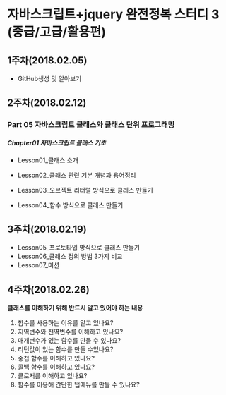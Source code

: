 # 자바스크립트+jquery 완전정복 스터디 3 (중급/고급/활용편)

## 1주차(2018.02.05)

- GitHub생성 및 알아보기

## 2주차(2018.02.12)

### Part 05 자바스크립트 클래스와 클래스 단위 프로그래밍

#### *Chapter01 자바스크립트 클래스 기초*

- Lesson01_클래스 소개


- Lesson02_클래스 관련 기본 개념과 용어정리
- Lesson03_오브젝트 리터럴 방식으로 클래스 만들기
- Lesson04_함수 방식으로 클래스 만들기

## 3주차(2018.02.19)

- Lesson05_프로토타입 방식으로 클래스 만들기
- Lesson06_클래스 정의 방법 3가지 비교
- Lesson07_미션

## 4주차(2018.02.26)

**클래스를 이해하기 위해 반드시 알고 있어야 하는 내용**

1. 함수를 사용하는 이유를 알고 있나요?
2. 지역변수와 전역변수를 이해하고 있나요?
3. 매개변수가 있는 함수를 만들 수 있나요?
4. 리턴값이 있는 함수를 만들 수있나요?
5. 중첩 함수를 이해하고 있나요?
6. 콜백 함수를 이해하고 있나요?
7. 클로저를 이해하고 있나요?
8. 함수를 이용해 간단한 탭메뉴를 만들 수 있나요?
